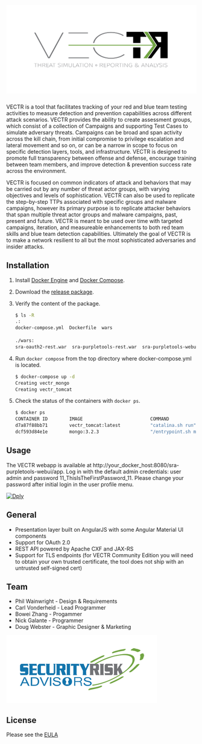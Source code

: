 # ![VECTR](media/vectrLogo_orig.png)

VECTR is a tool that facilitates tracking of your red and blue team testing activities to measure detection and prevention capabilities across different attack scenarios.  VECTR provides the ability to create assessment groups, which consist of a collection of Campaigns and supporting Test Cases to simulate adversary threats.  Campaigns can be broad and span activity across the kill chain, from initial compromise to privilege escalation and lateral movement and so on, or can be a narrow in scope to focus on specific detection layers, tools, and infrastructure.  VECTR is designed to promote full transparency between offense and defense, encourage training between team members, and improve detection & prevention success rate across the environment.   

VECTR is focused on common indicators of attack and behaviors that may be carried out by any number of threat actor groups, with varying objectives and levels of sophistication.  VECTR can also be used to replicate the step-by-step TTPs associated with specific groups and malware campaigns, however its primary purpose is to replicate attacker behaviors that span multiple threat actor groups and malware campaigns, past, present and future.  VECTR is meant to be used over time with targeted campaigns, iteration, and measureable enhancements to both red team skills and blue team detection capabilities.  Ultimately the goal of VECTR is to make a network resilient to all but the most sophisticated adversaries and insider attacks.


## Installation

1. Install [Docker Engine](https://docs.docker.com/engine/installation/) and [Docker Compose](https://docs.docker.com/compose/install/).
2. Download the [release package](https://github.com/SecurityRiskAdvisors/VECTR/releases/download/ce-1.0.0b/ce_1.0.0b_20170214.zip).
3. Verify the content of the package.
	
	```sh
	$ ls -R
	.:
	docker-compose.yml  Dockerfile  wars
	
	./wars:
	sra-oauth2-rest.war  sra-purpletools-rest.war  sra-purpletools-webui.war
	```
4. Run `docker compose` from the top directory where docker-compose.yml is located.

	```sh
	$ docker-compose up -d
	Creating vectr_mongo
	Creating vectr_tomcat
	```
	
5. Check the status of the containers with `docker ps`.

	```sh
	$ docker ps
	CONTAINER ID        IMAGE                         COMMAND                  CREATED             STATUS              PORTS                                            NAMES
	d7a87f88bb71        vectr_tomcat:latest           "catalina.sh run"        4 seconds ago       Up 2 seconds        0.0.0.0:8080->8080/tcp                           vectr_tomcat
	dcf593d84e1e        mongo:3.2.3                   "/entrypoint.sh mongo"   5 seconds ago       Up 4 seconds        0.0.0.0:27017->27017/tcp                         vectr_mongo
	```

## Usage

The VECTR webapp is available at http://your_docker_host:8080/sra-purpletools-webui/app. Log in with the default admin credentials: user admin and password 11_ThisIsTheFirstPassword_11.  Please change your password after initial login in the user profile menu.


[![Dply](https://dply.co/b.svg)](https://dply.co/b/OynYEP3G) 

## General

* Presentation layer built on AngularJS with some Angular Material UI components
* Support for OAuth 2.0
* REST API powered by Apache CXF and JAX-RS
* Support for TLS endpoints (for VECTR Community Edition you will need to obtain your own trusted certificate, the tool does not ship with an untrusted self-signed cert)

## Team

* Phil Wainwright - Design & Requirements
* Carl Vonderheid - Lead Programmer
* Bowei Zhang - Progammer
* Nick Galante - Programmer
* Doug Webster - Graphic Designer & Marketing

[![Security Risk Advisors](media/SRA-logo-FINAL-small.png)](https://securityriskadvisors.com)

## License

Please see the [EULA](./EULA.txt)
